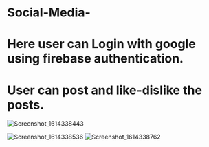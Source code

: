 # Social-Media-

# Here user can Login with google using firebase authentication.
# User can post and like-dislike the posts.

![Screenshot_1614338443](https://user-images.githubusercontent.com/72352873/109296699-9ec72700-77e5-11eb-8f99-d0fdd80687eb.png)

![Screenshot_1614338536](https://user-images.githubusercontent.com/72352873/109296992-1eed8c80-77e6-11eb-947b-5924e7ae394a.png)
![Screenshot_1614338762](https://user-images.githubusercontent.com/72352873/109297111-53f9df00-77e6-11eb-8d21-a5a85915fd9c.png)
